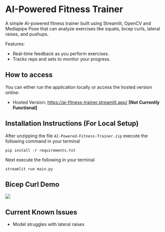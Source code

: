 # AI-Powered Fitness Trainer

A simple AI-powered fitness trainer built using Streamlit, OpenCV and Mediapipe Pose that can analyze exercises like squats, bicep curls, lateral raises, and pushups.

Features:
* Real-time feedback as you perform exercises.
* Tracks reps and sets to monitor your progress.

## How to access
You can either run the application locally or access the hosted version online:
* Hosted Version: https://ai-fitness-trainer.streamlit.app/  **[Not Currently Functional]**


## Installation Instructions (For Local Setup)

After unzipping the file `AI-Powered-Fitness-Trainer.zip` execute the following command in your terminal
```
pip install -r requirements.txt
```
Next execute the following in your terminal
```
streamlit run main.py
```
## Bicep Curl Demo
![](https://github.com/glebezh/AI-Powered-Fitness-Trainer/blob/main/BicepCurlDemo.gif)

## Current Known Issues
- Model struggles with lateral raises 


